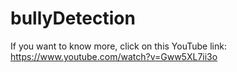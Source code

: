 # bullyDetection
If you want to know more, click on this YouTube link: https://www.youtube.com/watch?v=Gww5XL7ii3o
